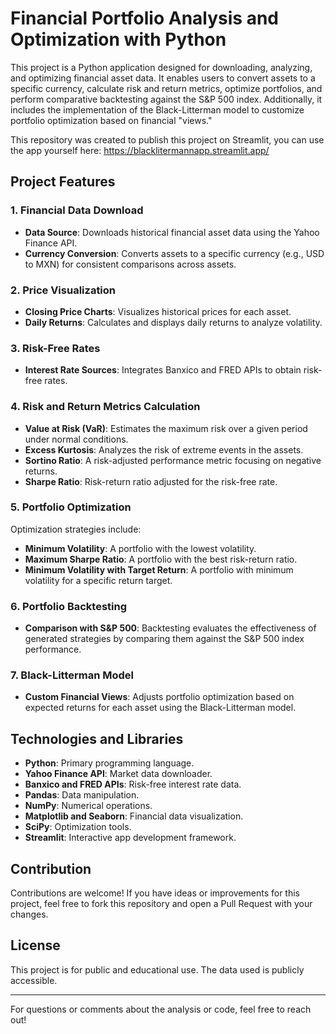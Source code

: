 # Financial Portfolio Analysis and Optimization with Python

This project is a Python application designed for downloading, analyzing, and optimizing financial asset data. It enables users to convert assets to a specific currency, calculate risk and return metrics, optimize portfolios, and perform comparative backtesting against the S&P 500 index. Additionally, it includes the implementation of the Black-Litterman model to customize portfolio optimization based on financial "views."

This repository was created to publish this project on Streamlit, you can use the app yourself here: https://blacklitermannapp.streamlit.app/

## Project Features

### 1. Financial Data Download
- **Data Source**: Downloads historical financial asset data using the Yahoo Finance API.
- **Currency Conversion**: Converts assets to a specific currency (e.g., USD to MXN) for consistent comparisons across assets.

### 2. Price Visualization
- **Closing Price Charts**: Visualizes historical prices for each asset.
- **Daily Returns**: Calculates and displays daily returns to analyze volatility.

### 3. Risk-Free Rates
- **Interest Rate Sources**: Integrates Banxico and FRED APIs to obtain risk-free rates.

### 4. Risk and Return Metrics Calculation
- **Value at Risk (VaR)**: Estimates the maximum risk over a given period under normal conditions.
- **Excess Kurtosis**: Analyzes the risk of extreme events in the assets.
- **Sortino Ratio**: A risk-adjusted performance metric focusing on negative returns.
- **Sharpe Ratio**: Risk-return ratio adjusted for the risk-free rate.

### 5. Portfolio Optimization
Optimization strategies include:
- **Minimum Volatility**: A portfolio with the lowest volatility.
- **Maximum Sharpe Ratio**: A portfolio with the best risk-return ratio.
- **Minimum Volatility with Target Return**: A portfolio with minimum volatility for a specific return target.

### 6. Portfolio Backtesting
- **Comparison with S&P 500**: Backtesting evaluates the effectiveness of generated strategies by comparing them against the S&P 500 index performance.

### 7. Black-Litterman Model
- **Custom Financial Views**: Adjusts portfolio optimization based on expected returns for each asset using the Black-Litterman model.

## Technologies and Libraries

- **Python**: Primary programming language.
- **Yahoo Finance API**: Market data downloader.
- **Banxico and FRED APIs**: Risk-free interest rate data.
- **Pandas**: Data manipulation.
- **NumPy**: Numerical operations.
- **Matplotlib and Seaborn**: Financial data visualization.
- **SciPy**: Optimization tools.
- **Streamlit**: Interactive app development framework.

## Contribution

Contributions are welcome! If you have ideas or improvements for this project, feel free to fork this repository and open a Pull Request with your changes.

## License

This project is for public and educational use. The data used is publicly accessible.

---

For questions or comments about the analysis or code, feel free to reach out!
